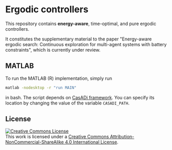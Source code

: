 # Ergodic controllers

This repository contains **energy-aware**, time-optimal, and pure ergodic controllers.

It constitutes the supplementary material to the paper "Energy-aware ergodic search: Continuous exploration for
multi-agent systems with battery constraints", which is currently under review.

## MATLAB

To run the MATLAB (R) implementation, simply run
```bash
matlab -nodesktop -r "run MAIN"
```
in bash. The script depends on [CasADi framework](https://web.casadi.org/get/). You can specify its location by changing the value of the variable `CASADI_PATH`.


## License
<a rel="license" href="http://creativecommons.org/licenses/by-nc-sa/4.0/"><img alt="Creative Commons License" style="border-width:0" src="https://i.creativecommons.org/l/by-nc-sa/4.0/88x31.png" /></a><br />This work is licensed under a <a rel="license" href="http://creativecommons.org/licenses/by-nc-sa/4.0/">Creative Commons Attribution-NonCommercial-ShareAlike 4.0 International License</a>.



